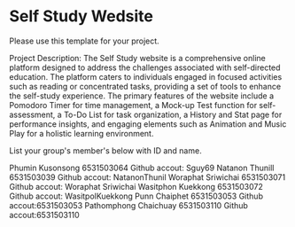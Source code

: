 Self Study Wedsite
=============
Please use this template for your project.

Project Description:
The Self Study website is a comprehensive online platform designed to address the challenges associated with self-directed education. The platform caters to individuals engaged in focused activities such as reading or concentrated tasks, providing a set of tools to enhance the self-study experience. The primary features of the website include a Pomodoro Timer for time management, a Mock-up Test function for self-assessment, a To-Do List for task organization, a History and Stat page for performance insights, and engaging elements such as Animation and Music Play for a holistic learning environment.

List your group's member's below with ID and name. 

Phumin Kusonsong 6531503064 Github accout: Sguy69
Natanon Thunill 6531503039   Github accout: NatanonThunil
Woraphat Sriwichai 6531503071  Github accout: Woraphat Sriwichai
Wasitphon Kuekkong 6531503072  Github accout: WasitpolKuekkong
Punn Chaiphet 6531503053   Github accout:6531503053
Pathomphong Chaichuay 6531503110  Github accout:6531503110



